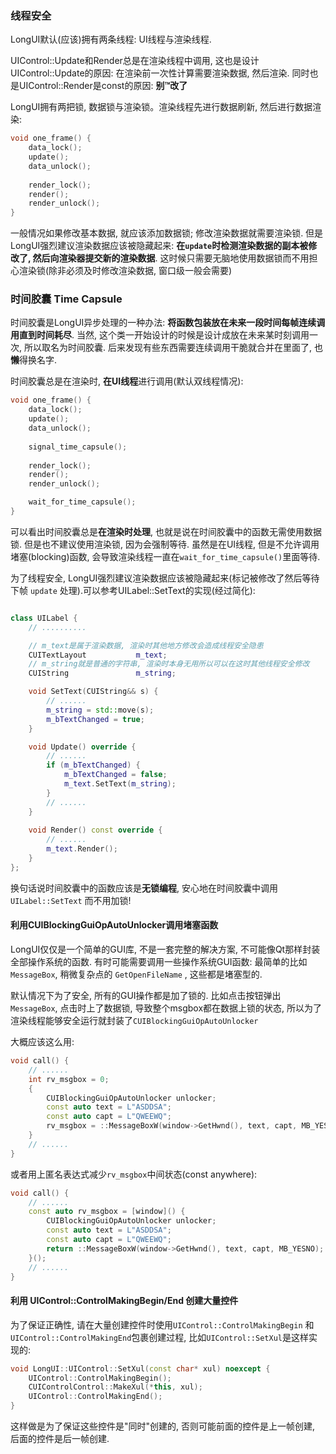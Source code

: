 ### 线程安全

LongUI默认(应该)拥有两条线程: UI线程与渲染线程.

UIControl::Update和Render总是在渲染线程中调用, 这也是设计 UIControl::Update的原因: 在渲染前一次性计算需要渲染数据, 然后渲染. 同时也是UIControl::Render是const的原因: **别™改了**

LongUI拥有两把锁, 数据锁与渲染锁。渲染线程先进行数据刷新, 然后进行数据渲染:

```c
void one_frame() {
    data_lock();
    update();
    data_unlock();
    
    render_lock();
    render();
    render_unlock();
}
```

一般情况如果修改基本数据, 就应该添加数据锁; 修改渲染数据就需要渲染锁. 但是LongUI强烈建议渲染数据应该被隐藏起来: **在```update```时检测渲染数据的副本被修改了, 然后向渲染器提交新的渲染数据**. 这时候只需要无脑地使用数据锁而不用担心渲染锁(除非必须及时修改渲染数据, 窗口级一般会需要)

### 时间胶囊 Time Capsule
时间胶囊是LongUI异步处理的一种办法: **将函数包装放在未来一段时间每帧连续调用直到时间耗尽**. 当然, 这个类一开始设计的时候是设计成放在未来某时刻调用一次, 所以取名为时间胶囊. 后来发现有些东西需要连续调用干脆就合并在里面了, 也**懒**得换名字.

时间胶囊总是在渲染时, **在UI线程**进行调用(默认双线程情况):

```c
void one_frame() {
    data_lock();
    update();
    data_unlock();
    
    signal_time_capsule();
    
    render_lock();
    render();
    render_unlock();

    wait_for_time_capsule();
}
```

可以看出时间胶囊总是**在渲染时处理**, 也就是说在时间胶囊中的函数无需使用数据锁. 但是也不建议使用渲染锁, 因为会强制等待. 虽然是在UI线程, 但是不允许调用堵塞(blocking)函数, 会导致渲染线程一直在``` wait_for_time_capsule() ```里面等待. 

为了线程安全, LongUI强烈建议渲染数据应该被隐藏起来(标记被修改了然后等待下帧 ```update``` 处理).可以参考UILabel::SetText的实现(经过简化):

```cpp

class UILabel {
    // ..........

    // m_text是属于渲染数据, 渲染时其他地方修改会造成线程安全隐患
    CUITextLayout           m_text;
    // m_string就是普通的字符串, 渲染时本身无用所以可以在这时其他线程安全修改
    CUIString               m_string;

    void SetText(CUIString&& s) {
        // ......
        m_string = std::move(s);
        m_bTextChanged = true;
    }

    void Update() override {
        // ......
        if (m_bTextChanged) {
            m_bTextChanged = false;
            m_text.SetText(m_string);
        }
        // ......
    }
    
    void Render() const override {
        // ......
        m_text.Render();
    }
};

```

换句话说时间胶囊中的函数应该是**无锁编程**, 安心地在时间胶囊中调用 ```UILabel::SetText``` 而不用加锁!

#### 利用CUIBlockingGuiOpAutoUnlocker调用堵塞函数

LongUI仅仅是一个简单的GUI库, 不是一套完整的解决方案, 不可能像Qt那样封装全部操作系统的函数. 有时可能需要调用一些操作系统GUI函数: 最简单的比如``` MessageBox ```, 稍微复杂点的 ``` GetOpenFileName ``` , 这些都是堵塞型的.

默认情况下为了安全, 所有的GUI操作都是加了锁的. 比如点击按钮弹出``` MessageBox ```, 点击时上了数据锁, 导致整个msgbox都在数据上锁的状态, 所以为了渲染线程能够安全运行就封装了``` CUIBlockingGuiOpAutoUnlocker ```

大概应该这么用:

```cpp
void call() {
    // ......
    int rv_msgbox = 0;
    {
        CUIBlockingGuiOpAutoUnlocker unlocker;
        const auto text = L"ASDDSA";
        const auto capt = L"QWEEWQ";
        rv_msgbox = ::MessageBoxW(window->GetHwnd(), text, capt, MB_YESNO);
    }
    // ......
}
```

或者用上匿名表达式减少``` rv_msgbox ```中间状态(const anywhere):

```cpp
void call() {
    // ......
    const auto rv_msgbox = [window]() {
        CUIBlockingGuiOpAutoUnlocker unlocker;
        const auto text = L"ASDDSA";
        const auto capt = L"QWEEWQ";
        return ::MessageBoxW(window->GetHwnd(), text, capt, MB_YESNO);
    }();
    // ......
}
```

#### 利用 UIControl::ControlMakingBegin/End 创建大量控件

为了保证正确性, 请在大量创建控件时使用``` UIControl::ControlMakingBegin ``` 和 ``` UIControl::ControlMakingEnd ```包裹创建过程, 比如``` UIControl::SetXul ```是这样实现的:

```cpp
void LongUI::UIControl::SetXul(const char* xul) noexcept {
    UIControl::ControlMakingBegin();
    CUIControlControl::MakeXul(*this, xul);
    UIControl::ControlMakingEnd();
}
```

这样做是为了保证这些控件是"同时"创建的, 否则可能前面的控件是上一帧创建, 后面的控件是后一帧创建.